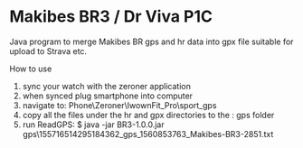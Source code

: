# Makibes BR3 / Dr Viva P1C

Java program to merge Makibes BR gps and hr data into gpx file suitable for upload to Strava etc.

How to use
1. sync your watch with the zeroner application
2. when synced plug smartphone into computer
3. navigate to: Phone\Zeroner\IwownFit_Pro\sport_gps
4. copy all the files under the hr and gpx directories to the : gps folder
5. run ReadGPS: 
$ java -jar BR3-1.0.0.jar
gps\155716514295184362_gps_1560853763_Makibes-BR3-2851.txt
